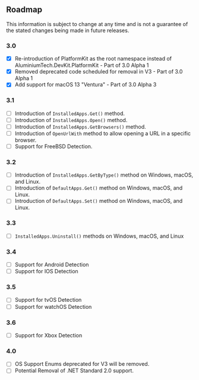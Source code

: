 ## Roadmap
This information is subject to change at any time and is not a guarantee of the stated changes being made in future releases.

### 3.0
- [x] Re-introduction of PlatformKit as the root namespace instead of AluminiumTech.DevKit.PlatformKit - Part of 3.0 Alpha 1
- [x] Removed deprecated code scheduled for removal in V3 - Part of 3.0 Alpha 1
- [x] Add support for macOS 13 "Ventura" - Part of 3.0 Alpha 3

### 3.1
- [ ] Introduction of ``InstalledApps.Get()`` method.
- [ ] Introduction of ``InstalledApps.Open()`` method.
- [ ] Introduction of ``InstalledApps.GetBrowsers()`` method.
- [ ] Introduction of ``OpenUrlWith`` method to allow opening a URL in a specific browser.
- [ ] Support for FreeBSD Detection.

### 3.2
- [ ] Introduction of ``InstalledApps.GetByType()`` method on Windows, macOS, and Linux.
- [ ] Introduction of ``DefaultApps.Get()`` method on Windows, macOS, and Linux.
- [ ] Introduction of ``DefaultApps.Set()`` method on Windows, macOS, and Linux.

### 3.3
- [ ] ``InstalledApps.Uninstall()`` methods on Windows, macOS, and Linux

### 3.4
- [ ] Support for Android Detection
- [ ] Support for IOS Detection

### 3.5
- [ ] Support for tvOS Detection
- [ ] Support for watchOS Detection

### 3.6
- [ ] Support for Xbox Detection

### 4.0
- [ ] OS Support Enums deprecated for V3 will be removed.
- [ ] Potential Removal of .NET Standard 2.0 support.
